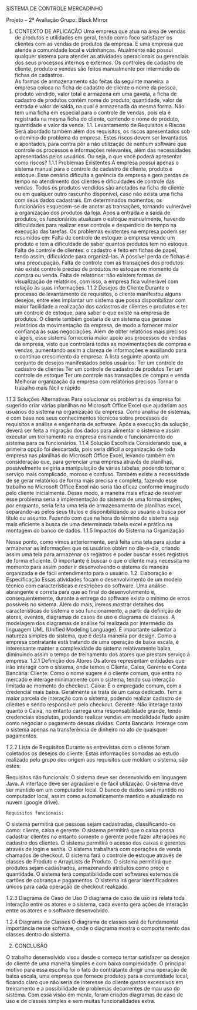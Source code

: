SISTEMA DE CONTROLE MERCADINHO 

Projeto – 2ª Avaliação 
					       Grupo: Black Mirror

1. CONTEXTO DE APLICAÇÃO 
Uma empresa que atua na área de vendas de produtos e utilidades em geral, tendo como foco satisfazer os clientes com as vendas de produtos da empresa. É uma empresa que atende a comunidade local e vizinhanças. Atualmente não possui qualquer sistema para atender as atividades operacionais ou gerenciais dos seus processos internos e externos. Os controles de cadastro de cliente, produto e vendas são feitos manualmente por intermédio de fichas de cadastros.  
As formas de armazenamento são feitas da seguinte maneira: a empresa coloca na ficha de cadastro de cliente o nome da pessoa, produto vendido, valor total e armazena em uma gaveta, a ficha de cadastro de produtos contém nome do produto, quantidade, valor de entrada e valor de saída, na qual é armazenada da
mesma forma. Não tem uma ficha em especial para o controle de vendas, pois ela é registrada na mesma ficha do cliente, contendo o nome do produto, quantidade e valor da venda. 
1.1. Levantamento de Requisitos e Riscos 
Será abordado também além dos requisitos, os riscos apresentados sob o domínio do problema da empresa. Estes riscos devem ser levantados e apontados, para contra pôr a não utilização de nenhum software que controle os processos e informações relevantes, além das necessidades apresentadas pelos usuários. Ou seja, o que você poderá apresentar como riscos? 
1.1.1 Problemas Existentes 
A empresa possui apenas o sistema manual para o controle de cadastro de cliente, produto e estoque. Esse cenário dificulta a gerência da empresa e gera perdas de tempo no atendimento dos clientes e dificuldades de controle das vendas. Todos os produtos vendidos são anotados na ficha do cliente ou em qualquer outro rascunho disponível, caso não exista uma ficha com seus dados cadastrais. Em determinados momentos, os funcionários esquecem-se de anotar as transações, tornando vulnerável a organização dos produtos da loja. Após a entrada e a saída de produtos, os funcionários atualizam o estoque manualmente, havendo dificuldades para realizar esse controle e desperdício de tempo na execução das tarefas. 
Os problemas existentes na empresa podem ser resumidos em: 
Falta de controle de estoque: a empresa vende um produto e tem a dificuldade de saber quantos produtos tem no estoque. 
Falta de controle de clientes: o cadastro é feito em fichas de papel, tendo assim, dificuldade para organizá-las. A possível perda de fichas é uma preocupação. 
Falta de controle com as transações dos produtos: não existe controle preciso de produtos no estoque no momento da compra ou venda.
Falta de relatórios: não existem formas de visualização de relatórios, com isso, a empresa fica vulnerável com relação às suas informações. 
1.1.2 Desejos do Cliente 
Durante o processo de levantamento de requisitos, o cliente manifestou alguns desejos, entre eles implantar um sistema que possa disponibilizar com maior facilidade a realização dos cadastros de clientes e produtos e ter um controle de
estoque, para saber o que existe na empresa de produtos. O cliente também gostaria de um sistema que gerasse relatórios da movimentação da empresa, de modo a fornecer maior confiança às suas negociações. 
Além de obter relatórios mais precisos e ágeis, esse sistema forneceria maior apoio aos processos de vendas da empresa, visto que controlará todas as movimentações de compras e vendas, aumentando assim a clareza de informações e auxiliando para o contínuo crescimento da empresa. A lista seguinte aponta um conjunto de desejos manifestados pelos usuários: 
Ter um controle de cadastro de clientes 
Ter um controle de cadastro de produtos 
Ter um controle de estoque 
Ter um controle nas transações de compra e venda 
Melhorar organização da empresa com relatórios precisos 
Tornar o trabalho mais fácil e rápido 

1.1.3 Soluções Alternativas 
Para solucionar os problemas da empresa foi sugerido criar várias planilhas no Microsoft Office Excel que ajudariam aos usuários do sistema na organização da empresa. Como analisa de sistemas, e com base nos seus conhecimentos técnicos sobre processos de requisitos e análise e engenharia de software. Após a execução da solução, deverá ser feita a migração dos dados para alimentar o sistema e assim executar um treinamento na empresa ensinando o funcionamento do sistema para os funcionários.
1.1.4 Solução Escolhida 
Considerando que, a primeira opção foi descartada, pois seria difícil a organização de toda empresa nas planilhas do Microsoft Office Excel, levando também em consideração que, para gerenciar uma empresa através de planilhas, possivelmente exigiria a manipulação de várias tabelas, podendo tornar o serviço mais complicado, moroso e confuso. Também existe a necessidade de se gerar relatórios de forma mais precisa e completa, fazendo esse trabalho no Microsoft Office Excel não seria tão eficaz conforme imaginado pelo cliente inicialmente. 
Desse modo, a maneira mais eficaz de resolver esse problema seria a implementação do sistema de uma forma simples, por enquanto, seria feita uma tela de armazenamento de planilhas excel, separando-as pelos seus títulos e disponibilizando ao usuário a busca por título ou assunto. Fazendo com que na hora do término do sistema seja mais eficiente a busca de uma determinada tabela excel e prático na montagem do banco de dados. 
1.1.5 Impactos do Sistema na Organização


Nesse ponto, como vimos anteriormente, será feita uma tela para ajudar a armazenar as informações que os usuários obtêm no dia-a-dia, criando assim uma tela para armazenar os registros e poder buscar esses registros de forma eficiente. O importante é buscar o que o cliente mais necessita no momento para assim poder ir desenvolvendo o sistema de maneira organizada e de fácil entendimento para o usuário.
1.2. Elaboração e Especificação 
Essas atividades focam o desenvolvimento de um modelo técnico com características e restrições do software. Uma análise abrangente e correta para que ao final do desenvolvimento e, consequentemente, durante a entrega do software exista o mínimo de erros possíveis no sistema. Além do mais, iremos mostrar detalhes das características do sistema e seu funcionamento, a partir da definição de atores, eventos, diagramas de casos de uso e diagrama de classes. A modelagem dos diagramas de análise foi realizada por intermédio da linguagem UML (Unified Modeling Language). É importante salientar a natureza simples do sistema, que é desta maneira por design. Como a empresa contratante está tratando de uma operação de baixa escala, é interessante manter a complexidade do sistema relativamente baixa, diminuindo assim o tempo de treinamento dos atores que prestam serviço à empresa.
1.2.1 Definição dos Atores 
Os atores representam entidades que irão interagir com o sistema, onde temos o Cliente, Caixa, Gerente  e Conta Bancária:
Cliente: Como o nome sugere é o cliente comum, que entra no mercado e interage minimamente com o sistema, tendo sua interação limitada ao momento do checkout.
Caixa: É o empregado comum, com a credencial mais baixa. Geralmente se trata de um caixa dedicado. Tem a maior parcela de interação com o sistema, podendo realizar cadastro de clientes e sendo responsável pelo checkout.
Gerente: Não interage tanto quanto o Caixa, no entanto carrega uma responsabilidade grande, tendo credenciais absolutas, podendo realizar vendas em modalidade fiado assim como negociar o pagamento dessas dívidas.
Conta Bancária: Interage com o sistema apenas na transferência de dinheiro no ato de quaisquer pagamentos.

1.2.2 Lista de Requisitos 
Durante as entrevistas com o cliente foram coletados os desejos do cliente. Estas informações somadas ao estudo realizado pelo grupo deu origem aos requisitos que moldam o sistema, são estes:


Requisitos não funcionais:
O sistema deve ser desenvolvido em linguagem Java.
A interface deve ser agradável e de fácil utilização.
O sistema deve ser mantido em um computador local.
O banco de dados será mantido no computador local, assim como automaticamente mantido e atualizado na nuvem (google drive).
	
	Requisitos funcionais:
O sistema permitirá que pessoas sejam cadastradas, classificando-os como: cliente, caixa e gerente.
O sistema permitirá que o caixa possa cadastrar clientes no entanto somente o gerente pode fazer alterações no cadastro dos clientes.
O sistema permitirá o acesso dos caixas e gerentes através de login e senha.
O sistema trabalhará com operações de venda chamados de checkout.
O sistema fará o controle de estoque através de classes de Produto e ArrayLists de Produto.
O sistema permitirá que produtos sejam cadastrados, armazenando atributos como preço e quantidade.
O sistema terá compatibilidade com softwares externos de cartões de cobrança e pagamentos.
O sistema irá gerar identificadores únicos para cada operação de checkout realizado.

1.2.3 Diagrama de Caso de Uso 
O diagrama de caso de uso irá relata toda interação entre os atores e o sistema, cada evento gera ações de interação entre os atores e o software desenvolvido. 





1.2.4 Diagrama de Classes 
O diagrama de classes será de fundamental importância nesse software, onde o diagrama mostra o comportamento das classes dentro do sistema.

2. CONCLUSÃO 

O trabalho desenvolvido visou desde o começo tentar satisfazer os desejos do cliente de uma maneira simples e com baixa complexidade. O principal motivo para essa escolha  foi o fato do contratante dirigir uma operação de baixa escala, uma empresa que fornece produtos para a comunidade local, ficando claro que não seria de interesse do cliente gastos excessivos em treinamento e a possibilidade de problemas decorrentes de mau uso do sistema.
Com essa visão em mente, foram criados diagramas de caso de uso e de classes simples e sem muitas funcionalidades extra. 

